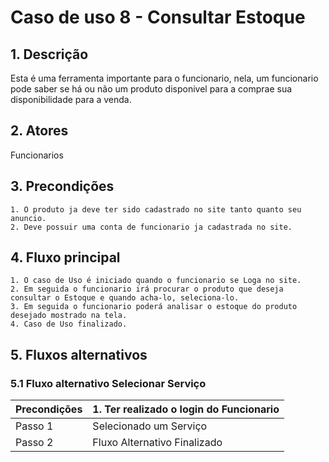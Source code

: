 # Caso de uso 8 - Consultar Estoque

## 1. Descrição

Esta é uma ferramenta importante para o funcionario, nela, um funcionario pode saber se há ou não um produto disponivel para a comprae sua disponibilidade para a venda.

## 2. Atores

Funcionarios

## 3. Precondições


	1. O produto ja deve ter sido cadastrado no site tanto quanto seu anuncio.
	2. Deve possuir uma conta de funcionario ja cadastrada no site.
 
## 4. Fluxo principal
	
    1. O caso de Uso é iniciado quando o funcionario se Loga no site.
	2. Em seguida o funcionario irá procurar o produto que deseja consultar o Estoque e quando acha-lo, seleciona-lo.
	3. Em seguida o funcionario poderá analisar o estoque do produto desejado mostrado na tela.
	4. Caso de Uso finalizado.

## 5. Fluxos alternativos

### 5.1 Fluxo alternativo Selecionar Serviço

| **Precondições**  | 1. Ter realizado o login do Funcionario |
| --- | --- |
|   Passo 1                | Selecionado um Serviço |
|    Passo 2     | Fluxo Alternativo Finalizado  |
